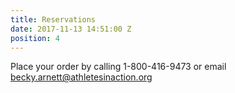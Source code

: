 ```yaml
---
title: Reservations
date: 2017-11-13 14:51:00 Z
position: 4
---
```


<div>
<p>Place your order by calling 1-800-416-9473 or email<a href="mailto:becky.arnett@athletesinaction.org"> becky.arnett@athletesinaction.org</a></p>

